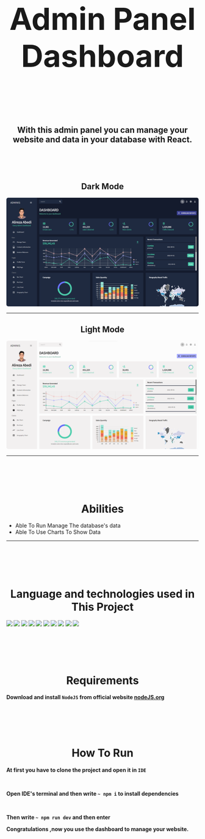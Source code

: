 <h1 align='center' style="font-size:5rem"><b>Admin Panel Dashboard</b></h1>

</div>
<br><br><br>
<h2 align='center'>
    With this admin panel you can manage your website and data in your database with React.
</h2>

<br><br><br>

<div align='center'>
    <h2>Dark Mode</h2>
    <img style='border-radius:5px' src="./images/dark.png"></img>
</div>
<hr/>
<div align='center'>
    <h2>Light Mode</h2>
    <img style='border-radius:5px' src="./images/light.png"></img>
</div>
<hr>

<br><br><br><br>

<h1 align='center'><b>Abilities</b></h1>

<ul>
    <li> Able To Run Manage The database's data</li>
    <li> Able To Use Charts To Show Data</li>
</ul>

<hr>
<br><br><br><br>
<h1 align='center'><b>Language and technologies used in This Project</h1>
<img src="https://img.shields.io/badge/WebStorm-000000?style=for-the-badge&logo=WebStorm&logoColor=white"/>
<img src="https://img.shields.io/badge/VSCode-0078D4?style=for-the-badge&logo=visual%20studio%20code&logoColor=white"/>
<img src="https://img.shields.io/badge/MongoDB-%234ea94b.svg?style=for-the-badge&logo=mongodb&logoColor=white"/>
<img src="https://img.shields.io/badge/NPM-%23000000.svg?style=for-the-badge&logo=npm&logoColor=white"/>
<img src="https://img.shields.io/badge/html5-%23E34F26.svg?style=for-the-badge&logo=html5&logoColor=white"/>
<img src="https://img.shields.io/badge/css3-%231572B6.svg?style=for-the-badge&logo=css3&logoColor=white"/>
<img src="https://img.shields.io/badge/javascript-%23323330.svg?style=for-the-badge&logo=javascript&logoColor=%23F7DF1E"/>
<img src="https://img.shields.io/badge/React-20232A?style=for-the-badge&logo=react&logoColor=61DAFB"/>
<img src="https://img.shields.io/badge/Material%20UI-007FFF?style=for-the-badge&logo=mui&logoColor=white"/>
<img src="https://img.shields.io/badge/github-%23121011.svg?style=for-the-badge&logo=github&logoColor=white"/>

<br><br><br><br>

<h1 align='center'><b>Requirements</b></h1>

Download and install `NodeJS` from official website <a href="https://nodejs.org/">nodeJS.org</a>

<br><br><br><br>

<h1 align='center'><b>How To Run</b></h1>

At first you have to clone the project and open it in `IDE`

<br>

Open IDE's terminal and then write `~ npm i` to install dependencies

<br>

Then write `~ npm run dev` and then enter

Congratulations ,now you use the dashboard to manage your website.
